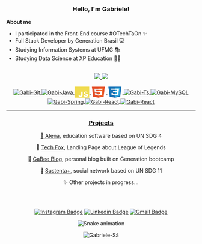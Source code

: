 <h3 align="center">Hello, I'm Gabriele!</h3>

**About me**

- I participated in the Front-End course #OTechTaOn ✨
- Full Stack Developer by Generation Brasil 💻
- Studying Information Systems at UFMG 📚
- Studying Data Science at XP Education 👩‍💻

<br/>

<div align="center">
  <a href="https://github.com/psgabriele">
  <img height="156em" src="https://github-readme-stats.vercel.app/api?username=psgabriele&show_icons=true&theme=default&include_all_commits=true&count_private=true"/>
  <img height="156em" src="https://github-readme-stats.vercel.app/api/top-langs/?username=psgabriele&layout=compact&langs_count=7&theme=default"/>
</div>
<div align="center" style="display: inline_block"><br>
  <img align="center" alt="Gabi-Git" height="30" width="40" src="https://cdn.jsdelivr.net/gh/devicons/devicon/icons/git/git-original.svg" />
  <img align="center" alt="Gabi-Java" height="30" width="40" src="https://cdn.jsdelivr.net/gh/devicons/devicon/icons/java/java-plain.svg" />
  <img align="center" alt="Gabi-Js" height="30" width="40" src="https://raw.githubusercontent.com/devicons/devicon/master/icons/javascript/javascript-plain.svg">
  <img align="center" alt="Gabi-HTML" height="30" width="40" src="https://raw.githubusercontent.com/devicons/devicon/master/icons/html5/html5-original.svg">
  <img align="center" alt="Gabi-CSS" height="30" width="40" src="https://raw.githubusercontent.com/devicons/devicon/master/icons/css3/css3-original.svg">
  <img align="center" alt="Gabi-Ts" height="30" width="40" src="https://cdn.jsdelivr.net/gh/devicons/devicon/icons/typescript/typescript-original.svg" />
  <img align="center" alt="Gabi-MySQL" height="30" width="40" src="https://cdn.jsdelivr.net/gh/devicons/devicon/icons/mysql/mysql-plain.svg" />
  <img align="center" alt="Gabi-Spring" height="30" width="40" src="https://cdn.jsdelivr.net/gh/devicons/devicon/icons/spring/spring-original.svg" />
  <img align="center" alt="Gabi-React" height="30" width="40" src="https://cdn.jsdelivr.net/gh/devicons/devicon/icons/react/react-original.svg" />
  <img align="center" alt="Gabi-React" height="30" width="40" src="https://cdn.jsdelivr.net/gh/devicons/devicon/icons/materialui/materialui-original.svg" />
</div>
 <hr>
   
 <div align="center">
      <h3>Projects</h3>
      <p>🦉 <a href="https://github.com/andreiflancanova/Atena">Atena</a>, education software based on UN SDG 4</p>
      <p>🦊 <a href="https://github.com/TechFox316/Landing-Page---Tech-Fox">Tech Fox</a>, Landing Page about League of Legends</p>
      <p>🐝 <a href="https://gabee-blog.netlify.app/">GaBee Blog</a>, personal blog built on Generation bootcamp</p>
      <p>🌱 <a href="https://sustentamais.netlify.app/">Sustenta+</a>, social network based on UN SDG 11</p>
     <p>✨ Other projects in progress...</p>
 </div>
 
##
<br>
<div align="center">
 
 [![Instagram Badge](https://img.shields.io/badge/-@psgab-F65A83?style=flat-square&labelColor=F65A83&logo=instagram&logoColor=white&link=https://instagram.com/psgab)](https://instagram.com/psgab)
[![Linkedin Badge](https://img.shields.io/badge/-Gabriele%20Sá-0078AA?style=flat-square&logo=Linkedin&logoColor=white&link=https://www.linkedin.com/in/gabriele-s%C3%A1/)](https://www.linkedin.com/in/gabriele-s%C3%A1/) 
[![Gmail Badge](https://img.shields.io/badge/-gabrielepinheirosa@gmail.com-EA5C2B?style=flat-square&logo=Gmail&logoColor=white&link=mailto:gabrielepinheirosa@gmail.com)](mailto:gabrielepinheirosa@gmail.com)
    
</div>

<div align="center">
    
  ![Snake animation](https://github.com/psgabriele/psgabriele/blob/output/github-contribution-grid-snake.svg)
    
</div>

<p align="center"> <img src="https://komarev.com/ghpvc/?username=psgabriele&color=D67D3E" alt="Gabriele-Sá" /> </p>
